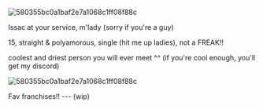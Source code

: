 ![580355bc0a1baf2e7a1068c1ff08f88c](https://github.com/user-attachments/assets/1c332137-6b99-47f8-b629-adacb3db7db5)

Issac at your service, m'lady (sorry if you're a guy)

15, straight & polyamorous, single (hit me up ladies), not a FREAK!!

coolest and driest person you will ever meet ^^ (if you're cool enough, you'll get my discord)


![580355bc0a1baf2e7a1068c1ff08f88c](https://github.com/user-attachments/assets/1c332137-6b99-47f8-b629-adacb3db7db5)

Fav franchises!! --- (wip)






<!---
grungedart/grungedart is a ✨ special ✨ repository because its `README.md` (this file) appears on your GitHub profile.
You can click the Preview link to take a look at your changes.
--->
